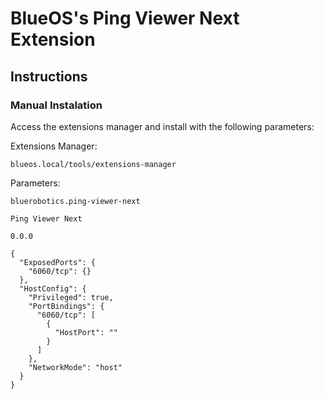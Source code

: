 # BlueOS's Ping Viewer Next Extension

## Instructions

### Manual Instalation

Access the extensions manager and install with the following parameters:

Extensions Manager:

```shell
blueos.local/tools/extensions-manager
```

Parameters:

```shell
bluerobotics.ping-viewer-next

Ping Viewer Next

0.0.0

{
  "ExposedPorts": {
    "6060/tcp": {}
  },
  "HostConfig": {
    "Privileged": true,
    "PortBindings": {
      "6060/tcp": [
        {
          "HostPort": ""
        }
      ]
    },
    "NetworkMode": "host"
  }
}
```
